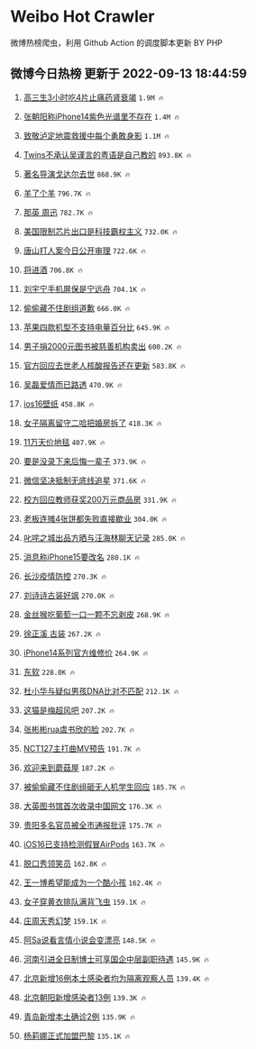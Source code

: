 # Weibo Hot Crawler 



微博热榜爬虫，利用 Github Action 的调度脚本更新 BY PHP 


## 微博今日热榜 更新于 2022-09-13 18:44:59 
1. [高三生3小时吃4片止痛药肾衰竭](https://s.weibo.com/weibo?q=%23%E9%AB%98%E4%B8%89%E7%94%9F3%E5%B0%8F%E6%97%B6%E5%90%834%E7%89%87%E6%AD%A2%E7%97%9B%E8%8D%AF%E8%82%BE%E8%A1%B0%E7%AB%AD%23&t=31&band_rank=1&Refer=top) `1.9M 🔥` 

1. [张朝阳称iPhone14紫色光谱里不存在](https://s.weibo.com/weibo?q=%23%E5%BC%A0%E6%9C%9D%E9%98%B3%E7%A7%B0iPhone14%E7%B4%AB%E8%89%B2%E5%85%89%E8%B0%B1%E9%87%8C%E4%B8%8D%E5%AD%98%E5%9C%A8%23&t=31&band_rank=2&Refer=top) `1.4M 🔥` 

1. [致敬泸定地震救援中每个勇敢身影](https://s.weibo.com/weibo?q=%23%E8%87%B4%E6%95%AC%E6%B3%B8%E5%AE%9A%E5%9C%B0%E9%9C%87%E6%95%91%E6%8F%B4%E4%B8%AD%E6%AF%8F%E4%B8%AA%E5%8B%87%E6%95%A2%E8%BA%AB%E5%BD%B1%23&t=31&band_rank=3&Refer=top) `1.1M 🔥` 

1. [Twins不承认吴谨言的粤语是自己教的](https://s.weibo.com/weibo?q=%23Twins%E4%B8%8D%E6%89%BF%E8%AE%A4%E5%90%B4%E8%B0%A8%E8%A8%80%E7%9A%84%E7%B2%A4%E8%AF%AD%E6%98%AF%E8%87%AA%E5%B7%B1%E6%95%99%E7%9A%84%23&t=31&band_rank=4&Refer=top) `893.8K 🔥` 

1. [著名导演戈达尔去世](https://s.weibo.com/weibo?q=%23%E8%91%97%E5%90%8D%E5%AF%BC%E6%BC%94%E6%88%88%E8%BE%BE%E5%B0%94%E5%8E%BB%E4%B8%96%23&t=31&band_rank=5&Refer=top) `868.9K 🔥` 

1. [羊了个羊](https://s.weibo.com/weibo?q=%23%E7%BE%8A%E4%BA%86%E4%B8%AA%E7%BE%8A%23&t=31&band_rank=6&Refer=top) `796.7K 🔥` 

1. [那英 周迅](https://s.weibo.com/weibo?q=%23%E9%82%A3%E8%8B%B1%20%E5%91%A8%E8%BF%85%23&t=31&band_rank=7&Refer=top) `782.7K 🔥` 

1. [美国限制芯片出口是科技霸权主义](https://s.weibo.com/weibo?q=%23%E7%BE%8E%E5%9B%BD%E9%99%90%E5%88%B6%E8%8A%AF%E7%89%87%E5%87%BA%E5%8F%A3%E6%98%AF%E7%A7%91%E6%8A%80%E9%9C%B8%E6%9D%83%E4%B8%BB%E4%B9%89%23&t=31&band_rank=8&Refer=top) `732.0K 🔥` 

1. [唐山打人案今日公开审理](https://s.weibo.com/weibo?q=%23%E5%94%90%E5%B1%B1%E6%89%93%E4%BA%BA%E6%A1%88%E4%BB%8A%E6%97%A5%E5%85%AC%E5%BC%80%E5%AE%A1%E7%90%86%23&t=31&band_rank=9&Refer=top) `722.6K 🔥` 

1. [将进酒](https://s.weibo.com/weibo?q=%E5%B0%86%E8%BF%9B%E9%85%92&t=31&band_rank=10&Refer=top) `706.8K 🔥` 

1. [刘宇宁手机屏保是宁远舟](https://s.weibo.com/weibo?q=%23%E5%88%98%E5%AE%87%E5%AE%81%E6%89%8B%E6%9C%BA%E5%B1%8F%E4%BF%9D%E6%98%AF%E5%AE%81%E8%BF%9C%E8%88%9F%23&t=31&band_rank=11&Refer=top) `704.1K 🔥` 

1. [偷偷藏不住剧组道歉](https://s.weibo.com/weibo?q=%23%E5%81%B7%E5%81%B7%E8%97%8F%E4%B8%8D%E4%BD%8F%E5%89%A7%E7%BB%84%E9%81%93%E6%AD%89%23&t=31&band_rank=12&Refer=top) `666.0K 🔥` 

1. [苹果四款机型不支持电量百分比](https://s.weibo.com/weibo?q=%23%E8%8B%B9%E6%9E%9C%E5%9B%9B%E6%AC%BE%E6%9C%BA%E5%9E%8B%E4%B8%8D%E6%94%AF%E6%8C%81%E7%94%B5%E9%87%8F%E7%99%BE%E5%88%86%E6%AF%94%23&t=31&band_rank=13&Refer=top) `645.9K 🔥` 

1. [男子捐2000元图书被慈善机构卖出](https://s.weibo.com/weibo?q=%23%E7%94%B7%E5%AD%90%E6%8D%902000%E5%85%83%E5%9B%BE%E4%B9%A6%E8%A2%AB%E6%85%88%E5%96%84%E6%9C%BA%E6%9E%84%E5%8D%96%E5%87%BA%23&t=31&band_rank=14&Refer=top) `600.2K 🔥` 

1. [官方回应去世老人核酸报告还在更新](https://s.weibo.com/weibo?q=%23%E5%AE%98%E6%96%B9%E5%9B%9E%E5%BA%94%E5%8E%BB%E4%B8%96%E8%80%81%E4%BA%BA%E6%A0%B8%E9%85%B8%E6%8A%A5%E5%91%8A%E8%BF%98%E5%9C%A8%E6%9B%B4%E6%96%B0%23&t=31&band_rank=15&Refer=top) `583.8K 🔥` 

1. [吴磊爱情而已路透](https://s.weibo.com/weibo?q=%23%E5%90%B4%E7%A3%8A%E7%88%B1%E6%83%85%E8%80%8C%E5%B7%B2%E8%B7%AF%E9%80%8F%23&t=31&band_rank=16&Refer=top) `470.9K 🔥` 

1. [ios16壁纸](https://s.weibo.com/weibo?q=ios16%E5%A3%81%E7%BA%B8&t=31&band_rank=17&Refer=top) `458.8K 🔥` 

1. [女子隔离留守二哈把婚房拆了](https://s.weibo.com/weibo?q=%23%E5%A5%B3%E5%AD%90%E9%9A%94%E7%A6%BB%E7%95%99%E5%AE%88%E4%BA%8C%E5%93%88%E6%8A%8A%E5%A9%9A%E6%88%BF%E6%8B%86%E4%BA%86%23&t=31&band_rank=18&Refer=top) `418.3K 🔥` 

1. [11万天价地毯](https://s.weibo.com/weibo?q=%2311%E4%B8%87%E5%A4%A9%E4%BB%B7%E5%9C%B0%E6%AF%AF%23&t=31&band_rank=19&Refer=top) `407.9K 🔥` 

1. [要是没录下来后悔一辈子](https://s.weibo.com/weibo?q=%23%E8%A6%81%E6%98%AF%E6%B2%A1%E5%BD%95%E4%B8%8B%E6%9D%A5%E5%90%8E%E6%82%94%E4%B8%80%E8%BE%88%E5%AD%90%23&t=31&band_rank=20&Refer=top) `373.9K 🔥` 

1. [微信坚决抵制无底线追星](https://s.weibo.com/weibo?q=%23%E5%BE%AE%E4%BF%A1%E5%9D%9A%E5%86%B3%E6%8A%B5%E5%88%B6%E6%97%A0%E5%BA%95%E7%BA%BF%E8%BF%BD%E6%98%9F%23&t=31&band_rank=21&Refer=top) `371.6K 🔥` 

1. [校方回应教师获奖200万元商品房](https://s.weibo.com/weibo?q=%23%E6%A0%A1%E6%96%B9%E5%9B%9E%E5%BA%94%E6%95%99%E5%B8%88%E8%8E%B7%E5%A5%96200%E4%B8%87%E5%85%83%E5%95%86%E5%93%81%E6%88%BF%23&t=31&band_rank=22&Refer=top) `331.9K 🔥` 

1. [老板连摊4张饼都失败直接歇业](https://s.weibo.com/weibo?q=%23%E8%80%81%E6%9D%BF%E8%BF%9E%E6%91%8A4%E5%BC%A0%E9%A5%BC%E9%83%BD%E5%A4%B1%E8%B4%A5%E7%9B%B4%E6%8E%A5%E6%AD%87%E4%B8%9A%23&t=31&band_rank=23&Refer=top) `304.0K 🔥` 

1. [叱咤之城出品方晒与汪海林聊天记录](https://s.weibo.com/weibo?q=%23%E5%8F%B1%E5%92%A4%E4%B9%8B%E5%9F%8E%E5%87%BA%E5%93%81%E6%96%B9%E6%99%92%E4%B8%8E%E6%B1%AA%E6%B5%B7%E6%9E%97%E8%81%8A%E5%A4%A9%E8%AE%B0%E5%BD%95%23&t=31&band_rank=24&Refer=top) `285.0K 🔥` 

1. [消息称iPhone15要改名](https://s.weibo.com/weibo?q=%23%E6%B6%88%E6%81%AF%E7%A7%B0iPhone15%E8%A6%81%E6%94%B9%E5%90%8D%23&t=31&band_rank=25&Refer=top) `280.1K 🔥` 

1. [长沙疫情防控](https://s.weibo.com/weibo?q=%23%E9%95%BF%E6%B2%99%E7%96%AB%E6%83%85%E9%98%B2%E6%8E%A7%23&t=31&band_rank=26&Refer=top) `270.3K 🔥` 

1. [刘诗诗古装好飒](https://s.weibo.com/weibo?q=%23%E5%88%98%E8%AF%97%E8%AF%97%E5%8F%A4%E8%A3%85%E5%A5%BD%E9%A3%92%23&t=31&band_rank=27&Refer=top) `270.0K 🔥` 

1. [金丝猴吃葡萄一口一颗不忘剥皮](https://s.weibo.com/weibo?q=%23%E9%87%91%E4%B8%9D%E7%8C%B4%E5%90%83%E8%91%A1%E8%90%84%E4%B8%80%E5%8F%A3%E4%B8%80%E9%A2%97%E4%B8%8D%E5%BF%98%E5%89%A5%E7%9A%AE%23&t=31&band_rank=28&Refer=top) `268.9K 🔥` 

1. [徐正溪 古装](https://s.weibo.com/weibo?q=%23%E5%BE%90%E6%AD%A3%E6%BA%AA%20%E5%8F%A4%E8%A3%85%23&t=31&band_rank=29&Refer=top) `267.2K 🔥` 

1. [iPhone14系列官方维修价](https://s.weibo.com/weibo?q=%23iPhone14%E7%B3%BB%E5%88%97%E5%AE%98%E6%96%B9%E7%BB%B4%E4%BF%AE%E4%BB%B7%23&t=31&band_rank=30&Refer=top) `264.9K 🔥` 

1. [东软](https://s.weibo.com/weibo?q=%E4%B8%9C%E8%BD%AF&t=31&band_rank=31&Refer=top) `228.0K 🔥` 

1. [杜小华与疑似男孩DNA比对不匹配](https://s.weibo.com/weibo?q=%23%E6%9D%9C%E5%B0%8F%E5%8D%8E%E4%B8%8E%E7%96%91%E4%BC%BC%E7%94%B7%E5%AD%A9DNA%E6%AF%94%E5%AF%B9%E4%B8%8D%E5%8C%B9%E9%85%8D%23&t=31&band_rank=32&Refer=top) `212.1K 🔥` 

1. [这猫是梅超风吧](https://s.weibo.com/weibo?q=%23%E8%BF%99%E7%8C%AB%E6%98%AF%E6%A2%85%E8%B6%85%E9%A3%8E%E5%90%A7%23&t=31&band_rank=33&Refer=top) `207.2K 🔥` 

1. [张彬彬rua虞书欣的脸](https://s.weibo.com/weibo?q=%23%E5%BC%A0%E5%BD%AC%E5%BD%ACrua%E8%99%9E%E4%B9%A6%E6%AC%A3%E7%9A%84%E8%84%B8%23&t=31&band_rank=34&Refer=top) `202.7K 🔥` 

1. [NCT127主打曲MV预告](https://s.weibo.com/weibo?q=%23NCT127%E4%B8%BB%E6%89%93%E6%9B%B2MV%E9%A2%84%E5%91%8A%23&t=31&band_rank=35&Refer=top) `191.7K 🔥` 

1. [欢迎来到蘑菇屋](https://s.weibo.com/weibo?q=%E6%AC%A2%E8%BF%8E%E6%9D%A5%E5%88%B0%E8%98%91%E8%8F%87%E5%B1%8B&t=31&band_rank=36&Refer=top) `187.2K 🔥` 

1. [被偷偷藏不住剧组砸无人机学生回应](https://s.weibo.com/weibo?q=%23%E8%A2%AB%E5%81%B7%E5%81%B7%E8%97%8F%E4%B8%8D%E4%BD%8F%E5%89%A7%E7%BB%84%E7%A0%B8%E6%97%A0%E4%BA%BA%E6%9C%BA%E5%AD%A6%E7%94%9F%E5%9B%9E%E5%BA%94%23&t=31&band_rank=37&Refer=top) `185.7K 🔥` 

1. [大英图书馆首次收录中国网文](https://s.weibo.com/weibo?q=%23%E5%A4%A7%E8%8B%B1%E5%9B%BE%E4%B9%A6%E9%A6%86%E9%A6%96%E6%AC%A1%E6%94%B6%E5%BD%95%E4%B8%AD%E5%9B%BD%E7%BD%91%E6%96%87%23&t=31&band_rank=38&Refer=top) `176.3K 🔥` 

1. [贵阳多名官员被全市通报批评](https://s.weibo.com/weibo?q=%23%E8%B4%B5%E9%98%B3%E5%A4%9A%E5%90%8D%E5%AE%98%E5%91%98%E8%A2%AB%E5%85%A8%E5%B8%82%E9%80%9A%E6%8A%A5%E6%89%B9%E8%AF%84%23&t=31&band_rank=39&Refer=top) `175.7K 🔥` 

1. [iOS16已支持检测假冒AirPods](https://s.weibo.com/weibo?q=%23iOS16%E5%B7%B2%E6%94%AF%E6%8C%81%E6%A3%80%E6%B5%8B%E5%81%87%E5%86%92AirPods%23&t=31&band_rank=40&Refer=top) `163.7K 🔥` 

1. [脱口秀领笑员](https://s.weibo.com/weibo?q=%23%E8%84%B1%E5%8F%A3%E7%A7%80%E9%A2%86%E7%AC%91%E5%91%98%23&t=31&band_rank=41&Refer=top) `162.8K 🔥` 

1. [王一博希望能成为一个酷小孩](https://s.weibo.com/weibo?q=%23%E7%8E%8B%E4%B8%80%E5%8D%9A%E5%B8%8C%E6%9C%9B%E8%83%BD%E6%88%90%E4%B8%BA%E4%B8%80%E4%B8%AA%E9%85%B7%E5%B0%8F%E5%AD%A9%23&t=31&band_rank=42&Refer=top) `162.4K 🔥` 

1. [女子穿黄衣排队满背飞虫](https://s.weibo.com/weibo?q=%23%E5%A5%B3%E5%AD%90%E7%A9%BF%E9%BB%84%E8%A1%A3%E6%8E%92%E9%98%9F%E6%BB%A1%E8%83%8C%E9%A3%9E%E8%99%AB%23&t=31&band_rank=43&Refer=top) `159.1K 🔥` 

1. [庄周天秀幻梦](https://s.weibo.com/weibo?q=%23%E5%BA%84%E5%91%A8%E5%A4%A9%E7%A7%80%E5%B9%BB%E6%A2%A6%23&t=31&band_rank=44&Refer=top) `159.1K 🔥` 

1. [阿Sa说看言情小说会变漂亮](https://s.weibo.com/weibo?q=%23%E9%98%BFSa%E8%AF%B4%E7%9C%8B%E8%A8%80%E6%83%85%E5%B0%8F%E8%AF%B4%E4%BC%9A%E5%8F%98%E6%BC%82%E4%BA%AE%23&t=31&band_rank=45&Refer=top) `148.5K 🔥` 

1. [河南引进全日制博士可享国企中层副职待遇](https://s.weibo.com/weibo?q=%23%E6%B2%B3%E5%8D%97%E5%BC%95%E8%BF%9B%E5%85%A8%E6%97%A5%E5%88%B6%E5%8D%9A%E5%A3%AB%E5%8F%AF%E4%BA%AB%E5%9B%BD%E4%BC%81%E4%B8%AD%E5%B1%82%E5%89%AF%E8%81%8C%E5%BE%85%E9%81%87%23&t=31&band_rank=46&Refer=top) `145.9K 🔥` 

1. [北京新增16例本土感染者均为隔离观察人员](https://s.weibo.com/weibo?q=%23%E5%8C%97%E4%BA%AC%E6%96%B0%E5%A2%9E16%E4%BE%8B%E6%9C%AC%E5%9C%9F%E6%84%9F%E6%9F%93%E8%80%85%E5%9D%87%E4%B8%BA%E9%9A%94%E7%A6%BB%E8%A7%82%E5%AF%9F%E4%BA%BA%E5%91%98%23&t=31&band_rank=47&Refer=top) `139.4K 🔥` 

1. [北京朝阳新增感染者13例](https://s.weibo.com/weibo?q=%23%E5%8C%97%E4%BA%AC%E6%9C%9D%E9%98%B3%E6%96%B0%E5%A2%9E%E6%84%9F%E6%9F%93%E8%80%8513%E4%BE%8B%23&t=31&band_rank=48&Refer=top) `139.3K 🔥` 

1. [青岛新增本土确诊2例](https://s.weibo.com/weibo?q=%23%E9%9D%92%E5%B2%9B%E6%96%B0%E5%A2%9E%E6%9C%AC%E5%9C%9F%E7%A1%AE%E8%AF%8A2%E4%BE%8B%23&t=31&band_rank=49&Refer=top) `135.9K 🔥` 

1. [杨莉娜正式加盟巴黎](https://s.weibo.com/weibo?q=%23%E6%9D%A8%E8%8E%89%E5%A8%9C%E6%AD%A3%E5%BC%8F%E5%8A%A0%E7%9B%9F%E5%B7%B4%E9%BB%8E%23&t=31&band_rank=50&Refer=top) `135.1K 🔥` 

